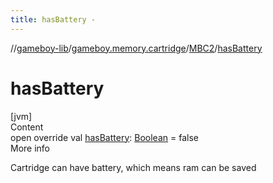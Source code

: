 ```yaml
---
title: hasBattery -
---
```

//[gameboy-lib](../../index.md)/[gameboy.memory.cartridge](../index.md)/[MBC2](index.md)/[hasBattery](has-battery.md)



# hasBattery  
[jvm]  
Content  
open override val [hasBattery](has-battery.md): [Boolean](https://kotlinlang.org/api/latest/jvm/stdlib/kotlin/-boolean/index.html) = false  
More info  


Cartridge can have battery, which means ram can be saved

  



